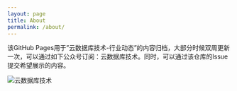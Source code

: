 ```yaml
---
layout: page
title: About
permalink: /about/
---
```


该GitHub Pages用于”云数据库技术-行业动态”的内容归档，大部分时候双周更新一次，可以通过如下公众号订阅：云数据库技术。同时，可以通过该仓库的Issue提交希望展示的内容。

![云数据库技术](https://cloud-database-tech.github.io/images/qrcode.jpg)

